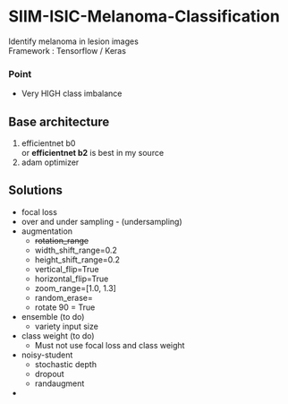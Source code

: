 # SIIM-ISIC-Melanoma-Classification
Identify melanoma in lesion images  
Framework : Tensorflow / Keras  
### Point
- Very HIGH class imbalance  
 


## Base architecture
1. efficientnet b0   
  or **efficientnet b2** is best in my source  
2. adam optimizer  


## Solutions  
- focal loss  
- over and under sampling - (undersampling)  
- augmentation  
  * ~~rotation_range~~
  * width_shift_range=0.2
  * height_shift_range=0.2
  * vertical_flip=True
  * horizontal_flip=True
  * zoom_range=[1.0, 1.3]
  * random_erase=
  * rotate 90 = True
- ensemble (to do)
  * variety input size
- class weight (to do)      
  * Must not use focal loss and class weight 
- noisy-student
  * stochastic depth
  * dropout
  * randaugment
- 